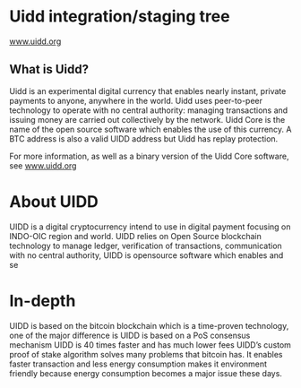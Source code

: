 
Uidd integration/staging tree
=====================================

www.uidd.org

What is Uidd?
----------------

Uidd is an experimental digital currency that enables nearly instant, private payments to
anyone, anywhere in the world. Uidd uses peer-to-peer technology to operate
with no central authority: managing transactions and issuing money are carried
out collectively by the network. Uidd Core is the name of the open source
software which enables the use of this currency. A BTC address is also a valid UIDD address but Uidd has replay protection.

For more information, as well as a binary version of the Uidd Core software, see www.uidd.org

# About UIDD
UIDD is a digital cryptocurrency intend to use in digital payment focusing on INDO-OIC region and world. UIDD relies on Open Source blockchain technology to manage ledger, verification of transactions, communication with no central authority, UIDD is opensource software which enables and se

# In-depth
UIDD is based on the bitcoin blockchain which is a time-proven technology, one of the major difference is UIDD is based on a PoS consensus mechanism 
UIDD is 40 times faster and has much lower fees
UIDD’s custom proof of stake algorithm solves many problems that bitcoin has. It enables faster transaction and less energy consumption makes it environment friendly because energy consumption becomes a major issue these days. 

